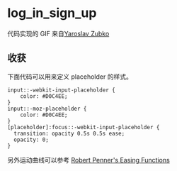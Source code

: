 # log_in_sign_up

代码实现的 GIF 来自[Yaroslav Zubko](https://material.uplabs.com/posts/7-1-log-in-sign-up)

## 收获

下面代码可以用来定义 placeholder 的样式。

```
input::-webkit-input-placeholder {
    color: #D0C4EE;
}
input::-moz-placeholder {
    color: #D0C4EE;
}
[placeholder]:focus::-webkit-input-placeholder {
  transition: opacity 0.5s 0.5s ease;
  opacity: 0;
}
```
另外运动曲线可以参考 [Robert Penner's Easing Functions](http://robertpenner.com/easing/)
